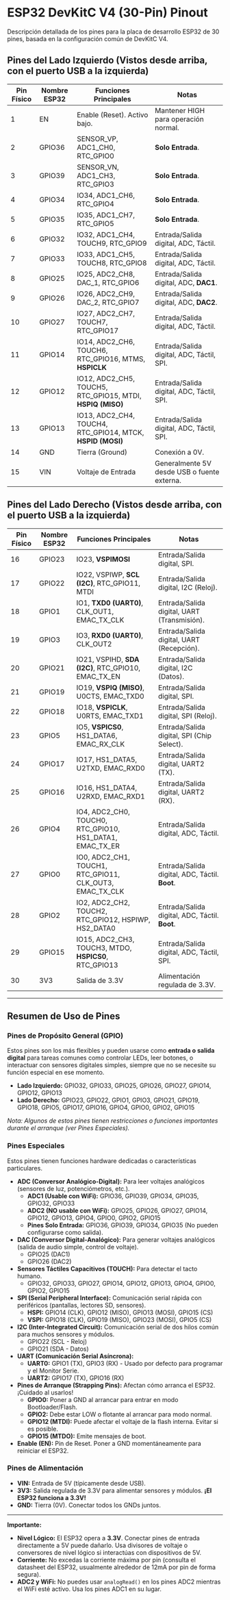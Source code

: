 # ESP32 DevKitC V4 (30-Pin) Pinout

Descripción detallada de los pines para la placa de desarrollo ESP32 de 30 pines, basada en la configuración común de DevKitC V4.

## Pines del Lado Izquierdo (Vistos desde arriba, con el puerto USB a la izquierda)

| Pin Físico | Nombre ESP32 | Funciones Principales                                     | Notas                                       |
|------------|--------------|-----------------------------------------------------------|---------------------------------------------|
| 1          | EN           | Enable (Reset). Activo bajo.                            | Mantener HIGH para operación normal.        |
| 2          | GPIO36       | SENSOR_VP, ADC1_CH0, RTC_GPIO0                            | **Solo Entrada**.                           |
| 3          | GPIO39       | SENSOR_VN, ADC1_CH3, RTC_GPIO3                            | **Solo Entrada**.                           |
| 4          | GPIO34       | IO34, ADC1_CH6, RTC_GPIO4                                 | **Solo Entrada**.                           |
| 5          | GPIO35       | IO35, ADC1_CH7, RTC_GPIO5                                 | **Solo Entrada**.                           |
| 6          | GPIO32       | IO32, ADC1_CH4, TOUCH9, RTC_GPIO9                         | Entrada/Salida digital, ADC, Táctil.        |
| 7          | GPIO33       | IO33, ADC1_CH5, TOUCH8, RTC_GPIO8                         | Entrada/Salida digital, ADC, Táctil.        |
| 8          | GPIO25       | IO25, ADC2_CH8, DAC_1, RTC_GPIO6                          | Entrada/Salida digital, ADC, **DAC1**.      |
| 9          | GPIO26       | IO26, ADC2_CH9, DAC_2, RTC_GPIO7                          | Entrada/Salida digital, ADC, **DAC2**.      |
| 10         | GPIO27       | IO27, ADC2_CH7, TOUCH7, RTC_GPIO17                        | Entrada/Salida digital, ADC, Táctil.        |
| 11         | GPIO14       | IO14, ADC2_CH6, TOUCH6, RTC_GPIO16, MTMS, **HSPICLK**     | Entrada/Salida digital, ADC, Táctil, SPI.   |
| 12         | GPIO12       | IO12, ADC2_CH5, TOUCH5, RTC_GPIO15, MTDI, **HSPIQ (MISO)** | Entrada/Salida digital, ADC, Táctil, SPI.   |
| 13         | GPIO13       | IO13, ADC2_CH4, TOUCH4, RTC_GPIO14, MTCK, **HSPID (MOSI)** | Entrada/Salida digital, ADC, Táctil, SPI.   |
| 14         | GND          | Tierra (Ground)                                           | Conexión a 0V.                              |
| 15         | VIN          | Voltaje de Entrada                                        | Generalmente 5V desde USB o fuente externa. |

## Pines del Lado Derecho (Vistos desde arriba, con el puerto USB a la izquierda)

| Pin Físico | Nombre ESP32 | Funciones Principales                                     | Notas                                       |
|------------|--------------|-----------------------------------------------------------|---------------------------------------------|
| 16         | GPIO23       | IO23, **VSPIMOSI**                                        | Entrada/Salida digital, SPI.                |
| 17         | GPIO22       | IO22, VSPIWP, **SCL (I2C)**, RTC_GPIO11, MTDI             | Entrada/Salida digital, I2C (Reloj).        |
| 18         | GPIO1        | IO1, **TXD0 (UART0)**, CLK_OUT1, EMAC_TX_CLK              | Entrada/Salida digital, UART (Transmisión). |
| 19         | GPIO3        | IO3, **RXD0 (UART0)**, CLK_OUT2                           | Entrada/Salida digital, UART (Recepción).   |
| 20         | GPIO21       | IO21, VSPIHD, **SDA (I2C)**, RTC_GPIO10, EMAC_TX_EN       | Entrada/Salida digital, I2C (Datos).        |
| 21         | GPIO19       | IO19, **VSPIQ (MISO)**, U0CTS, EMAC_TXD0                  | Entrada/Salida digital, SPI.                |
| 22         | GPIO18       | IO18, **VSPICLK**, U0RTS, EMAC_TXD1                       | Entrada/Salida digital, SPI (Reloj).        |
| 23         | GPIO5        | IO5, **VSPICS0**, HS1_DATA6, EMAC_RX_CLK                  | Entrada/Salida digital, SPI (Chip Select).  |
| 24         | GPIO17       | IO17, HS1_DATA5, U2TXD, EMAC_RXD0                         | Entrada/Salida digital, UART2 (TX).         |
| 25         | GPIO16       | IO16, HS1_DATA4, U2RXD, EMAC_RXD1                         | Entrada/Salida digital, UART2 (RX).         |
| 26         | GPIO4        | IO4, ADC2_CH0, TOUCH0, RTC_GPIO10, HS1_DATA1, EMAC_TX_ER  | Entrada/Salida digital, ADC, Táctil.        |
| 27         | GPIO0        | IO0, ADC2_CH1, TOUCH1, RTC_GPIO11, CLK_OUT3, EMAC_TX_CLK  | Entrada/Salida digital, ADC, Táctil. **Boot**. |
| 28         | GPIO2        | IO2, ADC2_CH2, TOUCH2, RTC_GPIO12, HSPIWP, HS2_DATA0      | Entrada/Salida digital, ADC, Táctil. **Boot**. |
| 29         | GPIO15       | IO15, ADC2_CH3, TOUCH3, MTDO, **HSPICS0**, RTC_GPIO13     | Entrada/Salida digital, ADC, Táctil, SPI.   |
| 30         | 3V3          | Salida de 3.3V                                            | Alimentación regulada de 3.3V.              |

---

## Resumen de Uso de Pines

### Pines de Propósito General (GPIO)

Estos pines son los más flexibles y pueden usarse como **entrada o salida digital** para tareas comunes como controlar LEDs, leer botones, o interactuar con sensores digitales simples, siempre que no se necesite su función especial en ese momento.

*   **Lado Izquierdo:** GPIO32, GPIO33, GPIO25, GPIO26, GPIO27, GPIO14, GPIO12, GPIO13
*   **Lado Derecho:** GPIO23, GPIO22, GPIO1, GPIO3, GPIO21, GPIO19, GPIO18, GPIO5, GPIO17, GPIO16, GPIO4, GPIO0, GPIO2, GPIO15

*Nota: Algunos de estos pines tienen restricciones o funciones importantes durante el arranque (ver Pines Especiales).*

### Pines Especiales

Estos pines tienen funciones hardware dedicadas o características particulares.

*   **ADC (Conversor Analógico-Digital):** Para leer voltajes analógicos (sensores de luz, potenciómetros, etc.).
    *   **ADC1 (Usable con WiFi):** GPIO36, GPIO39, GPIO34, GPIO35, GPIO32, GPIO33
    *   **ADC2 (NO usable con WiFi):** GPIO25, GPIO26, GPIO27, GPIO14, GPIO12, GPIO13, GPIO4, GPIO0, GPIO2, GPIO15
    *   **Pines Solo Entrada:** GPIO36, GPIO39, GPIO34, GPIO35 (No pueden configurarse como salida).
*   **DAC (Conversor Digital-Analógico):** Para generar voltajes analógicos (salida de audio simple, control de voltaje).
    *   GPIO25 (DAC1)
    *   GPIO26 (DAC2)
*   **Sensores Táctiles Capacitivos (TOUCH):** Para detectar el tacto humano.
    *   GPIO32, GPIO33, GPIO27, GPIO14, GPIO12, GPIO13, GPIO4, GPIO0, GPIO2, GPIO15
*   **SPI (Serial Peripheral Interface):** Comunicación serial rápida con periféricos (pantallas, lectores SD, sensores).
    *   **HSPI:** GPIO14 (CLK), GPIO12 (MISO), GPIO13 (MOSI), GPIO15 (CS)
    *   **VSPI:** GPIO18 (CLK), GPIO19 (MISO), GPIO23 (MOSI), GPIO5 (CS)
*   **I2C (Inter-Integrated Circuit):** Comunicación serial de dos hilos común para muchos sensores y módulos.
    *   GPIO22 (SCL - Reloj)
    *   GPIO21 (SDA - Datos)
*   **UART (Comunicación Serial Asíncrona):**
    *   **UART0:** GPIO1 (TX), GPIO3 (RX) - Usado por defecto para programar y el Monitor Serie.
    *   **UART2:** GPIO17 (TX), GPIO16 (RX)
*   **Pines de Arranque (Strapping Pins):** Afectan cómo arranca el ESP32. ¡Cuidado al usarlos!
    *   **GPIO0:** Poner a GND al arrancar para entrar en modo Bootloader/Flash.
    *   **GPIO2:** Debe estar LOW o flotante al arrancar para modo normal.
    *   **GPIO12 (MTDI):** Puede afectar el voltaje de la flash interna. Evitar si es posible.
    *   **GPIO15 (MTDO):** Emite mensajes de boot.
*   **Enable (EN):** Pin de Reset. Poner a GND momentáneamente para reiniciar el ESP32.

### Pines de Alimentación

*   **VIN:** Entrada de 5V (típicamente desde USB).
*   **3V3:** Salida regulada de 3.3V para alimentar sensores y módulos. **¡El ESP32 funciona a 3.3V!**
*   **GND:** Tierra (0V). Conectar todos los GNDs juntos.

---

**Importante:**

*   **Nivel Lógico:** El ESP32 opera a **3.3V**. Conectar pines de entrada directamente a 5V puede dañarlo. Usa divisores de voltaje o conversores de nivel lógico si interactúas con dispositivos de 5V.
*   **Corriente:** No excedas la corriente máxima por pin (consulta el datasheet del ESP32, usualmente alrededor de 12mA por pin de forma segura).
*   **ADC2 y WiFi:** No puedes usar `analogRead()` en los pines ADC2 mientras el WiFi esté activo. Usa los pines ADC1 en su lugar.
